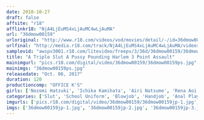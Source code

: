```yaml
---
date: 2018-10-27
draft: false
affsite: "r18"
afflinkr18: "NjA4LjEuMS4xLjAuMC4wLjAuMA"
url: "36dmow00159"
urloriginal: "http://www.r18.com/videos/vod/movies/detail/-/id=36dmow00159"
urlfinal: "http://media.r18.com/track/NjA4LjEuMS4xLjAuMC4wLjAuMA/videos/vod/movies/detail/-/id=36dmow00159"
samplevid: "awspv3001.r18.com/litevideo/freepv/3/36d/36dmow00159/36dmow00159_dmb_w.mp4"
title: "A Triple Slut A Pussy Pounding Harlem 3 Point Assault"
mainimgurl: "pics.r18.com/digital/video/36dmow00159/36dmow00159ps.jpg"
mainimgs: "36dmow00159ps.jpg"
releasedate: "Oct. 06, 2017"
duration: 120
productioncomp: "OFFICE K'S"
girls: ['Nozomi Hatzuki', 'Ichika Kamihata', 'Airi Natsume', 'Rena Aoi', 'An Sasakura', 'Miyu Saito', 'Hana Kano', 'Miyu Kanade', 'Karen Sakisaka', 'Yuria Tsukino']
categories: ['Slut', 'School Uniform', 'Blowjob', 'Handjob', 'Anal Play', 'Harlem', 'Masochist Man', 'Hi-Def']
imgurls: ['pics.r18.com/digital/video/36dmow00159/36dmow00159jp-1.jpg', 'pics.r18.com/digital/video/36dmow00159/36dmow00159jp-2.jpg', 'pics.r18.com/digital/video/36dmow00159/36dmow00159jp-3.jpg', 'pics.r18.com/digital/video/36dmow00159/36dmow00159jp-4.jpg', 'pics.r18.com/digital/video/36dmow00159/36dmow00159jp-5.jpg', 'pics.r18.com/digital/video/36dmow00159/36dmow00159jp-6.jpg', 'pics.r18.com/digital/video/36dmow00159/36dmow00159jp-7.jpg', 'pics.r18.com/digital/video/36dmow00159/36dmow00159jp-8.jpg', 'pics.r18.com/digital/video/36dmow00159/36dmow00159jp-9.jpg', 'pics.r18.com/digital/video/36dmow00159/36dmow00159jp-10.jpg', 'pics.r18.com/digital/video/36dmow00159/36dmow00159jp-11.jpg', 'pics.r18.com/digital/video/36dmow00159/36dmow00159jp-12.jpg', 'pics.r18.com/digital/video/36dmow00159/36dmow00159jp-13.jpg', 'pics.r18.com/digital/video/36dmow00159/36dmow00159jp-14.jpg', 'pics.r18.com/digital/video/36dmow00159/36dmow00159jp-15.jpg', 'pics.r18.com/digital/video/36dmow00159/36dmow00159jp-16.jpg', 'pics.r18.com/digital/video/36dmow00159/36dmow00159jp-17.jpg', 'pics.r18.com/digital/video/36dmow00159/36dmow00159jp-18.jpg', 'pics.r18.com/digital/video/36dmow00159/36dmow00159jp-19.jpg', 'pics.r18.com/digital/video/36dmow00159/36dmow00159jp-20.jpg']
imgs: ['36dmow00159jp-1.jpg', '36dmow00159jp-2.jpg', '36dmow00159jp-3.jpg', '36dmow00159jp-4.jpg', '36dmow00159jp-5.jpg', '36dmow00159jp-6.jpg', '36dmow00159jp-7.jpg', '36dmow00159jp-8.jpg', '36dmow00159jp-9.jpg', '36dmow00159jp-10.jpg', '36dmow00159jp-11.jpg', '36dmow00159jp-12.jpg', '36dmow00159jp-13.jpg', '36dmow00159jp-14.jpg', '36dmow00159jp-15.jpg', '36dmow00159jp-16.jpg', '36dmow00159jp-17.jpg', '36dmow00159jp-18.jpg', '36dmow00159jp-19.jpg', '36dmow00159jp-20.jpg']
---
```

